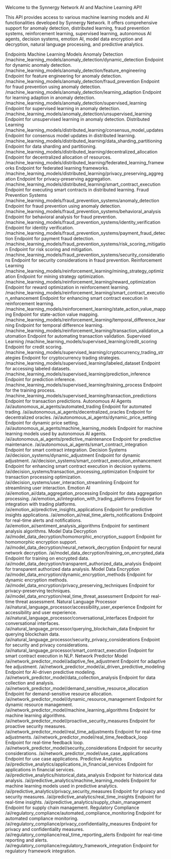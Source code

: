 Welcome to the Synnergy Network AI and Machine Learning API!

This API provides access to various machine learning models and AI functionalities developed by Synnergy Network. It offers comprehensive support for anomaly detection, distributed learning, fraud prevention systems, reinforcement learning, supervised learning, autonomous AI agents, decision systems, emotion AI, model data encryption and decryption, natural language processing, and predictive analytics.

Endpoints
Machine Learning Models
Anomaly Detection
/machine_learning_models/anomaly_detection/dynamic_detection
Endpoint for dynamic anomaly detection.
/machine_learning_models/anomaly_detection/feature_engineering
Endpoint for feature engineering for anomaly detection.
/machine_learning_models/anomaly_detection/fraud_prevention
Endpoint for fraud prevention using anomaly detection.
/machine_learning_models/anomaly_detection/learning_adaption
Endpoint for learning adaption in anomaly detection.
/machine_learning_models/anomaly_detection/supervised_learning
Endpoint for supervised learning in anomaly detection.
/machine_learning_models/anomaly_detection/unsupervised_learning
Endpoint for unsupervised learning in anomaly detection.
Distributed Learning
/machine_learning_models/distributed_learning/consensus_model_updates
Endpoint for consensus model updates in distributed learning.
/machine_learning_models/distributed_learning/data_sharding_partitioning
Endpoint for data sharding and partitioning.
/machine_learning_models/distributed_learning/decentralized_allocation
Endpoint for decentralized allocation of resources.
/machine_learning_models/distributed_learning/federated_learning_frameworks
Endpoint for federated learning frameworks.
/machine_learning_models/distributed_learning/privacy_preserving_aggregation
Endpoint for privacy-preserving aggregation.
/machine_learning_models/distributed_learning/smart_contract_execution
Endpoint for executing smart contracts in distributed learning.
Fraud Prevention Systems
/machine_learning_models/fraud_prevention_systems/anomaly_detection
Endpoint for fraud prevention using anomaly detection.
/machine_learning_models/fraud_prevention_systems/behavioral_analysis
Endpoint for behavioral analysis for fraud prevention.
/machine_learning_models/fraud_prevention_systems/identity_verification
Endpoint for identity verification.
/machine_learning_models/fraud_prevention_systems/payment_fraud_detection
Endpoint for payment fraud detection.
/machine_learning_models/fraud_prevention_systems/risk_scoring_mitigation
Endpoint for risk scoring and mitigation.
/machine_learning_models/fraud_prevention_systems/security_considerations
Endpoint for security considerations in fraud prevention.
Reinforcement Learning
/machine_learning_models/reinforcement_learning/mining_strategy_optimization
Endpoint for mining strategy optimization.
/machine_learning_models/reinforcement_learning/reward_optimization
Endpoint for reward optimization in reinforcement learning.
/machine_learning_models/reinforcement_learning/smart_contract_execution_enhancement
Endpoint for enhancing smart contract execution in reinforcement learning.
/machine_learning_models/reinforcement_learning/state_action_value_mapping
Endpoint for state-action value mapping.
/machine_learning_models/reinforcement_learning/temporal_difference_learning
Endpoint for temporal difference learning.
/machine_learning_models/reinforcement_learning/transaction_validation_automation
Endpoint for automating transaction validation.
Supervised Learning
/machine_learning_models/supervised_learning/credit_scoring
Endpoint for credit scoring.
/machine_learning_models/supervised_learning/cryptocurrency_trading_strategies
Endpoint for cryptocurrency trading strategies.
/machine_learning_models/supervised_learning/labeled_dataset
Endpoint for accessing labeled datasets.
/machine_learning_models/supervised_learning/prediction_inference
Endpoint for prediction inference.
/machine_learning_models/supervised_learning/training_process
Endpoint for the training process.
/machine_learning_models/supervised_learning/transaction_predictions
Endpoint for transaction predictions.
Autonomous AI Agents
/ai/autonomous_ai_agents/automated_trading
Endpoint for automated trading.
/ai/autonomous_ai_agents/decentralized_oracles
Endpoint for decentralized oracles.
/ai/autonomous_ai_agents/dynamic_price_setting
Endpoint for dynamic price setting.
/ai/autonomous_ai_agents/machine_learning_models
Endpoint for machine learning models used by autonomous AI agents.
/ai/autonomous_ai_agents/predictive_maintenance
Endpoint for predictive maintenance.
/ai/autonomous_ai_agents/smart_contract_integration
Endpoint for smart contract integration.
Decision Systems
/ai/decision_systems/dynamic_adjustment
Endpoint for dynamic adjustment.
/ai/decision_systems/smart_contract_execution_enhancement
Endpoint for enhancing smart contract execution in decision systems.
/ai/decision_systems/transaction_processing_optimization
Endpoint for transaction processing optimization.
/ai/decision_systems/user_interaction_streamlining
Endpoint for streamlining user interaction.
Emotion AI
/ai/emotion_ai/data_aggregation_processing
Endpoint for data aggregation processing.
/ai/emotion_ai/integration_with_trading_platforms
Endpoint for integration with trading platforms.
/ai/emotion_ai/predictive_insights_applications
Endpoint for predictive insights applications.
/ai/emotion_ai/real_time_alerts_notifications
Endpoint for real-time alerts and notifications.
/ai/emotion_ai/sentiment_analysis_algorithms
Endpoint for sentiment analysis algorithms.
Model Data Decryption
/ai/model_data_decryption/homomorphic_encryption_support
Endpoint for homomorphic encryption support.
/ai/model_data_decryption/neural_network_decryption
Endpoint for neural network decryption.
/ai/model_data_decryption/training_on_encrypted_data
Endpoint for training on encrypted data.
/ai/model_data_decryption/transparent_authorized_data_analysis
Endpoint for transparent authorized data analysis.
Model Data Encryption
/ai/model_data_encryption/dynamic_encryption_methods
Endpoint for dynamic encryption methods.
/ai/model_data_encryption/privacy_preserving_techniques
Endpoint for privacy-preserving techniques.
/ai/model_data_encryption/real_time_threat_assessment
Endpoint for real-time threat assessment.
Natural Language Processor
/ai/natural_language_processor/accessibility_user_experience
Endpoint for accessibility and user experience.
/ai/natural_language_processor/conversational_interfaces
Endpoint for conversational interfaces.
/ai/natural_language_processor/querying_blockchain_data
Endpoint for querying blockchain data.
/ai/natural_language_processor/security_privacy_considerations
Endpoint for security and privacy considerations.
/ai/natural_language_processor/smart_contract_execution
Endpoint for smart contract execution in NLP.
Network Predictor Model
/ai/network_predictor_model/adaptive_fee_adjustment
Endpoint for adaptive fee adjustment.
/ai/network_predictor_model/ai_driven_predictive_modeling
Endpoint for AI-driven predictive modeling.
/ai/network_predictor_model/data_collection_analysis
Endpoint for data collection and analysis.
/ai/network_predictor_model/demand_sensitive_resource_allocation
Endpoint for demand-sensitive resource allocation.
/ai/network_predictor_model/dynamic_resource_management
Endpoint for dynamic resource management.
/ai/network_predictor_model/machine_learning_algorithms
Endpoint for machine learning algorithms.
/ai/network_predictor_model/proactive_security_measures
Endpoint for proactive security measures.
/ai/network_predictor_model/real_time_adjustments
Endpoint for real-time adjustments.
/ai/network_predictor_model/real_time_feedback_loop
Endpoint for real-time feedback loop.
/ai/network_predictor_model/security_considerations
Endpoint for security considerations.
/ai/network_predictor_model/use_case_applications
Endpoint for use case applications.
Predictive Analytics
/ai/predictive_analytics/applications_in_financial_services
Endpoint for applications in financial services.
/ai/predictive_analytics/historical_data_analysis
Endpoint for historical data analysis.
/ai/predictive_analytics/machine_learning_models
Endpoint for machine learning models used in predictive analytics.
/ai/predictive_analytics/privacy_security_measures
Endpoint for privacy and security measures.
/ai/predictive_analytics/real_time_insights
Endpoint for real-time insights.
/ai/predictive_analytics/supply_chain_management
Endpoint for supply chain management.
Regulatory Compliance
/ai/regulatory_compliance/automated_compliance_monitoring
Endpoint for automated compliance monitoring.
/ai/regulatory_compliance/privacy_confidentiality_measures
Endpoint for privacy and confidentiality measures.
/ai/regulatory_compliance/real_time_reporting_alerts
Endpoint for real-time reporting and alerts.
/ai/regulatory_compliance/regulatory_framework_integration
Endpoint for regulatory framework integration.